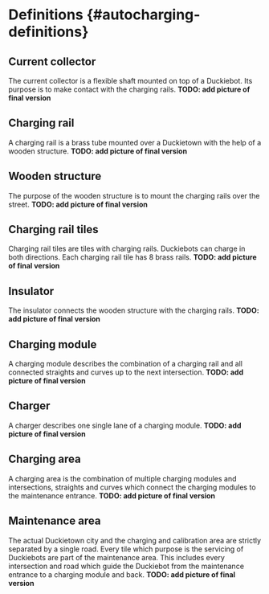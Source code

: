 # Definitions {#autocharging-definitions}

## Current collector

The current collector is a flexible shaft mounted on top of a Duckiebot. Its purpose is to make contact with the charging rails.
**TODO: add picture of final version**
## Charging rail

A charging rail is a brass tube mounted over a Duckietown with the help of a wooden structure.
**TODO: add picture of final version**
## Wooden structure

The purpose of the wooden structure is to mount the charging rails over the street.
**TODO: add picture of final version**
## Charging rail tiles

Charging rail tiles are tiles with charging rails. Duckiebots can charge in both directions. Each charging rail tile has $8$ brass rails.
**TODO: add picture of final version**
## Insulator

The insulator connects the wooden structure with the charging rails.
**TODO: add picture of final version**
## Charging module

A charging module describes the combination of a charging rail and all connected straights and curves up to the next intersection.
**TODO: add picture of final version**
## Charger

A charger describes one single lane of a charging module.
**TODO: add picture of final version**
## Charging area

A charging area is the combination of multiple charging modules and intersections, straights and curves which connect the charging modules to the maintenance entrance.
**TODO: add picture of final version**
## Maintenance area

The actual Duckietown city and the charging and calibration area are strictly separated by a single road. Every tile which purpose is the servicing of Duckiebots are part of the maintenance area. This includes every intersection and road which guide the Duckiebot from the maintenance entrance to a charging module and back.
**TODO: add picture of final version**
